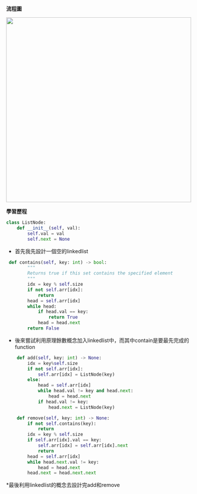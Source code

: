 **流程圖**




<img src='https://github.com/yen880405/yenlin/blob/master/image/hashtable.jpg' height=500 weight =500>





**學習歷程**

```python
class ListNode:
    def __init__(self, val):
        self.val = val
        self.next = None
```


* 首先我先設計一個空的linkedlist

```python
 def contains(self, key: int) -> bool:
        """
        Returns true if this set contains the specified element
        """
        idx = key % self.size
        if not self.arr[idx]:
            return
        head = self.arr[idx]
        while head:
            if head.val == key:
                return True
            head = head.next
        return False
```
* 後來嘗試利用原理餘數概念加入linkedlist中，而其中contain是要最先完成的function


```python
    def add(self, key: int) -> None:
        idx = key%self.size
        if not self.arr[idx]:
            self.arr[idx] = ListNode(key)
        else:
            head = self.arr[idx]
            while head.val != key and head.next:
                head = head.next
            if head.val != key:
                head.next = ListNode(key)

    def remove(self, key: int) -> None:
        if not self.contains(key):
            return
        idx = key % self.size
        if self.arr[idx].val == key:
            self.arr[idx] = self.arr[idx].next
            return
        head = self.arr[idx]
        while head.next.val != key:
            head = head.next
        head.next = head.next.next
```

*最後利用linkedlist的概念去設計完add和remove
